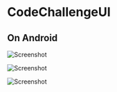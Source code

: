 # CodeChallengeUI

## On Android
![Screenshot](https://i.imgur.com/4U0BIGt.png) 

![Screenshot](https://i.imgur.com/0nfXXLP.png) 

![Screenshot](https://i.imgur.com/jhbzcbe.png) 
